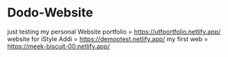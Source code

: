 # Dodo-Website
just testing
my personal Website portfolio = https://utfportfolio.netlify.app/
website for iStyle Addi = https://demootest.netlify.app/
my first web = https://meek-biscuit-00.netlify.app/
